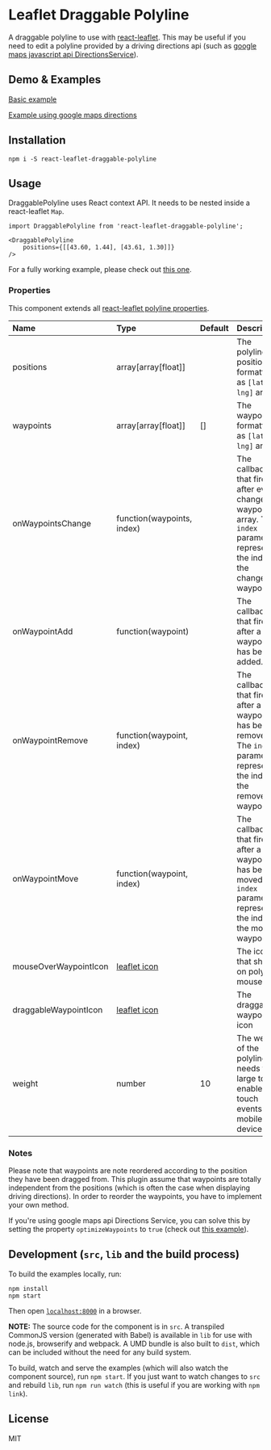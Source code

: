 # Leaflet Draggable Polyline

A draggable polyline to use with [react-leaflet](https://github.com/PaulLeCam/react-leaflet). This may be useful if you need to edit a polyline provided by a driving directions api (such as [google maps javascript api DirectionsService](https://developers.google.com/maps/documentation/javascript/directions)).


## Demo & Examples

[Basic example](http://manufont.github.io/react-leaflet-draggable-polyline/)

[Example using google maps directions](http://manufont.github.io/react-leaflet-draggable-polyline/directions.html)


## Installation

```
npm i -S react-leaflet-draggable-polyline
```


## Usage

DraggablePolyline uses React context API. It needs to be nested inside a react-leaflet `Map`.

```
import DraggablePolyline from 'react-leaflet-draggable-polyline';

<DraggablePolyline
	positions={[[43.60, 1.44], [43.61, 1.30]]}
/>
```
For a fully working example, please check out [this one](https://github.com/manufont/react-leaflet-draggable-polyline/blob/master/example/src/basic.js).

### Properties

This component extends all [react-leaflet polyline properties](https://github.com/PaulLeCam/react-leaflet/blob/master/docs/Components.md#polyline).

| Name | Type | Default | Description |
|:-----|:-----|:--------|:------------|
| positions | array[array[float]] | | The polyline positions formatted as `[lat, lng]` arrays |
| waypoints | array[array[float]] | [] | The waypoints formatted as `[lat, lng]` arrays |
| onWaypointsChange | function(waypoints, index) | | The callback that fires after every change in waypoints array. The `index` parameter represent the index of the changed waypoint. |
| onWaypointAdd | function(waypoint) | | The callback that fires after a waypoint has been added. |
| onWaypointRemove | function(waypoint, index) | | The callback that fires after a waypoint has been removed. The `index` parameter represent the index of the removed waypoint. |
| onWaypointMove | function(waypoint, index) | | The callback that fires after a waypoint has been moved. The `index` parameter represent the index of the moved waypoint. |
| mouseOverWaypointIcon | [leaflet icon](http://leafletjs.com/reference-1.2.0.html#icon) | | The icon that shows on polyline mouseover |
| draggableWaypointIcon | [leaflet icon](http://leafletjs.com/reference-1.2.0.html#icon) | | The draggable waypoints icon |
| weight | number | 10 | The weight of the polyline. It needs to be large to enable touch events on a mobile device. |


### Notes

Please note that waypoints are note reordered according to the position they have been dragged from. This plugin assume that waypoints are totally independent from the positions (which is often the case when displaying driving directions). In order to reorder the waypoints, you have to implement your own method.

If you're using google maps api Directions Service, you can solve this by setting the property `optimizeWaypoints` to `true` (check out [this example](https://github.com/manufont/react-leaflet-draggable-polyline/blob/master/example/src/directions.js)).


## Development (`src`, `lib` and the build process)

To build the examples locally, run:

```
npm install
npm start
```
Then open [`localhost:8000`](http://localhost:8000) in a browser.

**NOTE:** The source code for the component is in `src`. A transpiled CommonJS version (generated with Babel) is available in `lib` for use with node.js, browserify and webpack. A UMD bundle is also built to `dist`, which can be included without the need for any build system.

To build, watch and serve the examples (which will also watch the component source), run `npm start`. If you just want to watch changes to `src` and rebuild `lib`, run `npm run watch` (this is useful if you are working with `npm link`).

## License

MIT